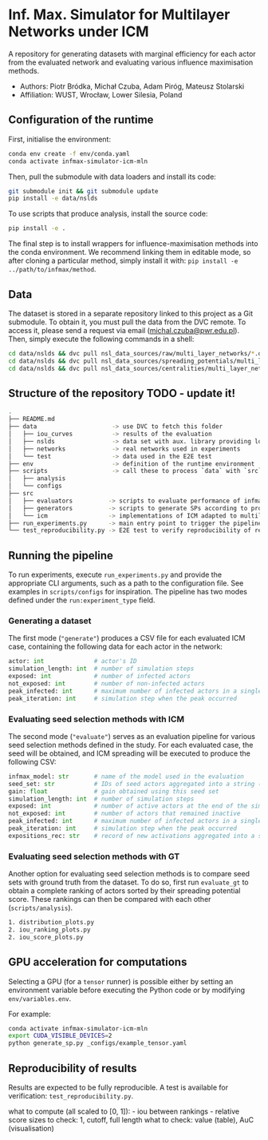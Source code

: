 # Inf. Max. Simulator for Multilayer Networks under ICM 

A repository for generating datasets with marginal efficiency for each actor from the evaluated 
network and evaluating various influence maximisation methods.

* Authors: Piotr Bródka, Michał Czuba, Adam Piróg, Mateusz Stolarski
* Affiliation: WUST, Wrocław, Lower Silesia, Poland

## Configuration of the runtime

First, initialise the environment:

```bash
conda env create -f env/conda.yaml
conda activate infmax-simulator-icm-mln
```

Then, pull the submodule with data loaders and install its code:

```bash
git submodule init && git submodule update
pip install -e data/nslds
```

To use scripts that produce analysis, install the source code:

```bash
pip install -e .
```

The final step is to install wrappers for influence-maximisation methods into the conda environment.
We recommend linking them in editable mode, so after cloning a particular method, simply install it 
with: `pip install -e ../path/to/infmax/method`.

## Data

The dataset is stored in a separate repository linked to this project as a Git submodule. To obtain
it, you must pull the data from the DVC remote. To access it, please send a request via email
(michal.czuba@pwr.edu.pl). Then, simply execute the following commands in a shell:

```bash
cd data/nslds && dvc pull nsl_data_sources/raw/multi_layer_networks/*.dvc && cd ..
cd data/nslds && dvc pull nsl_data_sources/spreading_potentials/multi_layer_networks/*.dvc && cd ..
cd data/nslds && dvc pull nsl_data_sources/centralities/multi_layer_networks/*.dvc && cd ..
```

## Structure of the repository TODO - update it!

```bash
.
├── README.md 
├── data                     -> use DVC to fetch this folder
│   ├── iou_curves           -> results of the evaluation
│   ├── nslds                -> data set with aux. library providing loaders
│   ├── networks             -> real networks used in experiments
│   └── test                 -> data used in the E2E test
├── env                      -> definition of the runtime environment
├── scripts                  -> call these to process `data` with `src`
│   ├── analysis
│   └── configs
├── src
│   ├── evaluators          -> scripts to evaluate performance of infmax methods
│   ├── generators          -> scripts to generate SPs according to provided configs
│   └── icm                 -> implementations of ICM adapted to multilayer networks
├── run_experiments.py      -> main entry point to trigger the pipeline
└── test_reproducibility.py -> E2E test to verify reproducibility of results
```

## Running the pipeline

To run experiments, execute `run_experiments.py` and provide the appropriate CLI arguments, such as
a path to the configuration file. See examples in `scripts/configs` for inspiration. The pipeline
has two modes defined under the `run:experiment_type` field.

### Generating a dataset

The first mode (`"generate"`) produces a CSV file for each evaluated ICM case, containing the
following data for each actor in the network:

```python
actor: int              # actor's ID
simulation_length: int  # number of simulation steps
exposed: int            # number of infected actors
not_exposed: int        # number of non-infected actors
peak_infected: int      # maximum number of infected actors in a single simulation step
peak_iteration: int     # simulation step when the peak occurred
```

### Evaluating seed selection methods with ICM

The second mode (`"evaluate"`) serves as an evaluation pipeline for various seed selection methods
defined in the study. For each evaluated case, the seed will be obtained, and ICM spreading will be
executed to produce the following CSV:

```python
infmax_model: str       # name of the model used in the evaluation
seed_set: str           # IDs of seed actors aggregated into a string (separated by ;)
gain: float             # gain obtained using this seed set
simulation_length: int  # number of simulation steps
exposed: int            # number of active actors at the end of the simulation
not_exposed: int        # number of actors that remained inactive
peak_infected: int      # maximum number of infected actors in a single simulation step
peak_iteration: int     # simulation step when the peak occurred
expositions_rec: str    # record of new activations aggregated into a string (separated by ;)
```

### Evaluating seed selection methods with GT

Another option for evaluating seed selection methods is to compare seed sets with ground truth from
the dataset. To do so, first run `evaluate_gt` to obtain a complete ranking of actors sorted by their
spreading potential score. These rankings can then be compared with each other (`scripts/analysis`).

```bash
1. distribution_plots.py
2. iou_ranking_plots.py
2. iou_score_plots.py
```

## GPU acceleration for computations

Selecting a GPU (for a `tensor` runner) is possible either by setting an environment variable before
executing the Python code or by modifying `env/variables.env`.

For example:

```bash
conda activate infmax-simulator-icm-mln
export CUDA_VISIBLE_DEVICES=2
python generate_sp.py _configs/example_tensor.yaml
```

## Reproducibility of results

Results are expected to be fully reproducible. A test is available for verification:
`test_reproducibility.py`.



what to compute (all scaled to [0, 1]):
    - iou between rankings
    - relative score
sizes to check: 1, cutoff, full length
what to check: value (table), AuC (visualisation)

